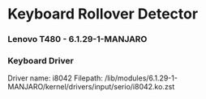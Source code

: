 # Keyboard Rollover Detector
### Lenovo T480 - 6.1.29-1-MANJARO

### Keyboard Driver
Driver name: i8042
Filepath: /lib/modules/6.1.29-1-MANJARO/kernel/drivers/input/serio/i8042.ko.zst

